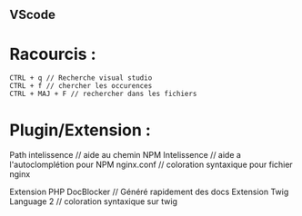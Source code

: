 ## VScode



Racourcis :
===================


    CTRL + q // Recherche visual studio
    CTRL + f // chercher les occurences
    CTRL + MAJ + F // rechercher dans les fichiers

Plugin/Extension :
===================

Path intelissence // aide au chemin
NPM Intelissence // aide a l'autoclomplétion pour NPM
nginx.conf // coloration syntaxique pour fichier nginx

Extension PHP DocBlocker // Généré rapidement des docs
Extension Twig Language 2 // coloration syntaxique sur twig
